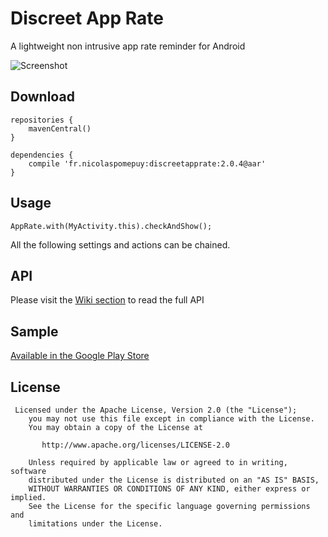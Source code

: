 Discreet App Rate
============

A lightweight non intrusive app rate reminder for Android

![Screenshot][1]

## Download

```
repositories {
    mavenCentral()
}

dependencies {
    compile 'fr.nicolaspomepuy:discreetapprate:2.0.4@aar'
}
```

## Usage

```
AppRate.with(MyActivity.this).checkAndShow();
```

All the following settings and actions can be chained.

## API

Please visit the [Wiki section](https://github.com/PomepuyN/discreet-app-rate/wiki) to read the full API

## Sample

[Available in the Google Play Store](https://play.google.com/store/apps/details?id=com.npi.discreetapprate.sample)

## License

```
 Licensed under the Apache License, Version 2.0 (the "License");
    you may not use this file except in compliance with the License.
    You may obtain a copy of the License at

       http://www.apache.org/licenses/LICENSE-2.0

    Unless required by applicable law or agreed to in writing, software
    distributed under the License is distributed on an "AS IS" BASIS,
    WITHOUT WARRANTIES OR CONDITIONS OF ANY KIND, either express or implied.
    See the License for the specific language governing permissions and
    limitations under the License.
```


[1]: http://nicolaspomepuy.fr/wp-content/uploads/2014/03/screenshot.png
